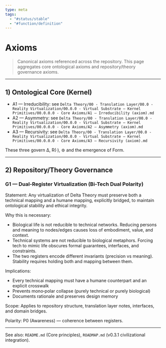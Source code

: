 ```yaml
---
type: meta
tags:
  - "#status/stable"
  - "#function/definition"
---
```


# Axioms

> Canonical axioms referenced across the repository. This page aggregates core ontological axioms and repository/theory governance axioms.

---

## 1) Ontological Core (Kernel)

- A1 — Irreducibility: see `Delta Theory/00 - Translation Layer/00.0 - Reality Virtualization/00.0.0 - Virtual Substrate — Kernel Primitives/00.0.0.0 - Core Axioms/A1 — Irreducibility (axiom).md`
- A2 — Asymmetry: see `Delta Theory/00 - Translation Layer/00.0 - Reality Virtualization/00.0.0 - Virtual Substrate — Kernel Primitives/00.0.0.0 - Core Axioms/A2 — Asymmetry (axiom).md`
- A3 — Recursivity: see `Delta Theory/00 - Translation Layer/00.0 - Reality Virtualization/00.0.0 - Virtual Substrate — Kernel Primitives/00.0.0.0 - Core Axioms/A3 — Recursivity (axiom).md`

These three govern ∆, R(·), ⊚ and the emergence of Form.

---

## 2) Repository/Theory Governance

### G1 — Dual-Register Virtualization (Bi-Tech Dual Polarity)

Statement: Any virtualization of Delta Theory must preserve both a technical mapping and a humane mapping, explicitly bridged, to maintain ontological stability and ethical integrity.

 Why this is necessary:
- Biological life is not reducible to technical networks. Reducing persons and meaning to nodes/edges causes loss of embodiment, value, and context.
- Technical systems are not reducible to biological metaphors. Forcing tech to mimic life obscures formal guarantees, interfaces, and constraints.
- The two registers encode different invariants (precision vs meaning). Stability requires holding both and mapping between them.

 Implications:
- Every technical mapping must have a humane counterpart and an explicit crosswalk
- Prevents mono‑polar collapse (purely technical or purely biological)
- Documents rationale and preserves design memory

Scope: Applies to repository structure, translation layer notes, interfaces, and domain bridges.

Polarity: P0 (Awareness) — coherence between registers.

---

See also: `README.md` (Core principles), `ROADMAP.md` (v0.3.1 civilizational integration).

